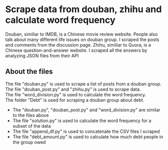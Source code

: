 # Scrape data from douban, zhihu and calculate word frequency
Douban, similiar to IMDB, is a Chinese movie review website. People also talk about many different life issues on douban group. I scraped the posts and comments from the discussion page.
Zhihu, similiar to Quora, is a Chinese question-and-answer website. I scraped all the answers by analyzing JSON files from their API

## About the files
The file "douban.py" is used to scrape a list of posts from a douban group.\
The file "douban_post.py" and "zhihu.py" is used to scrape data.\
The file "word_division.py" is used to calculate the word frequency.\
The folder "Debt" is used for scraping a douban group about debt.
- The "douban.py", "douban_post.py" and "word_division.py" are similar to the files above
- The file "solution.py" is used to calculate the word frequency for a subset of the data
- The file "append_df.py" is used to concatenate the CSV files I scraped
- The file "debt_amount.py" is used to calculate how much debt people in the group owed